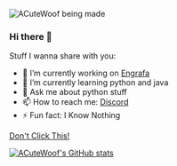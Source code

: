 ![ACuteWoof being made](https://user-images.githubusercontent.com/63534975/115952379-2a69e500-a503-11eb-9e8b-807c8853ae49.png)

### Hi there 👋

Stuff I wanna share with you:

- 🔭 I’m currently working on [Engrafa](https://engrafa.github.io/Our%20Team)
- 🌱 I’m currently learning python and java
- 💬 Ask me about python stuff
- 📫 How to reach me: [Discord](https://discord.gg/xqAvA3g5qJ)
- ⚡ Fun fact: I Know Nothing

[Don't Click This!](https://acutewoof.github.io/youtube/index.html)

[![ACuteWoof's GitHub stats](https://github-readme-stats.vercel.app/api?username=ACuteWoof&show_icons=true&theme=nightowl)](https://github.com/anuraghazra/github-readme-stats)
